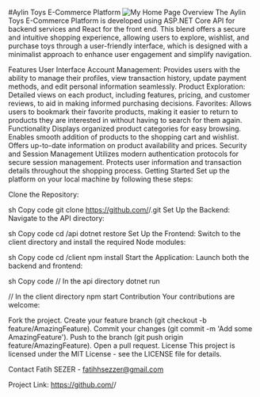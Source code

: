#Aylin Toys E-Commerce Platform
![My Home Page](https://drive.google.com/file/d/1PaiOk2E6BFBHFM9ezSxBlFgqoVvktuNW/view?usp=drive_link)
Overview
The Aylin Toys E-Commerce Platform is developed using ASP.NET Core API for backend services and React for the front end. This blend offers a secure and intuitive shopping experience, allowing users to explore, wishlist, and purchase toys through a user-friendly interface, which is designed with a minimalist approach to enhance user engagement and simplify navigation.

Features
User Interface
Account Management: Provides users with the ability to manage their profiles, view transaction history, update payment methods, and edit personal information seamlessly.
Product Exploration: Detailed views on each product, including features, pricing, and customer reviews, to aid in making informed purchasing decisions.
Favorites: Allows users to bookmark their favorite products, making it easier to return to products they are interested in without having to search for them again.
Functionality
Displays organized product categories for easy browsing.
Enables smooth addition of products to the shopping cart and wishlist.
Offers up-to-date information on product availability and prices.
Security and Session Management
Utilizes modern authentication protocols for secure session management.
Protects user information and transaction details throughout the shopping process.
Getting Started
Set up the platform on your local machine by following these steps:

Clone the Repository:

sh
Copy code
git clone https://github.com/<fatihhsezzzer>/<Aylin-Toys-E-Commerce-Platform>.git
Set Up the Backend:
Navigate to the API directory:

sh
Copy code
cd <ProductManagementWebApi>/api
dotnet restore
Set Up the Frontend:
Switch to the client directory and install the required Node modules:

sh
Copy code
cd <aylin>/client
npm install
Start the Application:
Launch both the backend and frontend:

sh
Copy code
// In the api directory
dotnet run

// In the client directory
npm start
Contribution
Your contributions are welcome:

Fork the project.
Create your feature branch (git checkout -b feature/AmazingFeature).
Commit your changes (git commit -m 'Add some AmazingFeature').
Push to the branch (git push origin feature/AmazingFeature).
Open a pull request.
License
This project is licensed under the MIT License - see the LICENSE file for details.

Contact
Fatih SEZER - fatihhsezzer@gmail.com

Project Link: https://github.com/<fatihhsezzzer>/<Aylin-Toys-E-Commerce-Platform>

